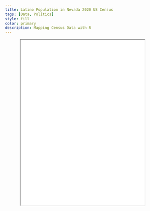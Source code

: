```yaml
---
title: Latino Population in Nevada 2020 US Census
tags: [Data, Politics]
style: fill
color: primary
description: Mapping Census Data with R
---
```



<div align="center">
  <iframe src="adrimichelson.github.io/pages/test.html" width="80%" height="540"></iframe>
</div>
